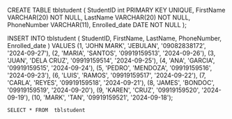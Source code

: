 CREATE TABLE tblstudent (
    StudentID int PRIMARY KEY UNIQUE,
    FirstName VARCHAR(20) NOT NULL,
    LastName VARCHAR(20) NOT NULL,
    PhoneNumber VARCHAR(11),
    Enrolled_date DATE NOT NULL
);

INSERT INTO tblstudent (
    StudentID,
    FirstName,
    LastName,
    PhoneNumber,
    Enrolled_date
) VALUES
    (1, 'JOHN MARK', 'JEBULAN', '09082838172', '2024-09-27'),
    (2, 'MARIA', 'SANTOS', '09919159513', '2024-09-26'),
    (3, 'JUAN', 'DELA CRUZ', '09919159514', '2024-09-25'),
    (4, 'ANA', 'GARCIA', '09919159515', '2024-09-24'),
    (5, 'PEDRO', 'MENDOZA', '09919159516', '2024-09-23'),
    (6, 'LUIS', 'RAMOS', '09919159517', '2024-09-22'),
    (7, 'CARLA', 'REYES', '09919159518', '2024-09-21'),
    (8, 'JAMES', 'BONDOC', '09919159519', '2024-09-20'),
    (9, 'KAREN', 'CRUZ', '09919159520', '2024-09-19'),
    (10, 'MARK', 'TAN', '09919159521', '2024-09-18');
    
    
    SELECT * FROM  tblstudent
